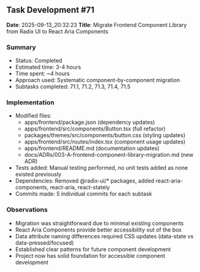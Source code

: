 ## Task Development #71
**Date**: 2025-09-13_20:32:23
**Title**: Migrate Frontend Component Library from Radix UI to React Aria Components

### Summary
- Status: Completed
- Estimated time: 3-4 hours
- Time spent: ~4 hours
- Approach used: Systematic component-by-component migration
- Subtasks completed: 71.1, 71.2, 71.3, 71.4, 71.5

### Implementation
- Modified files: 
  - apps/frontend/package.json (dependency updates)
  - apps/frontend/src/components/Button.tsx (full refactor)
  - packages/themes/src/components/button.css (styling updates)
  - apps/frontend/src/routes/index.tsx (component usage updates)
  - apps/frontend/README.md (documentation updates)
  - docs/ADRs/003-A-frontend-component-library-migration.md (new ADR)
- Tests added: Manual testing performed, no unit tests added as none existed previously
- Dependencies: Removed @radix-ui/* packages, added react-aria-components, react-aria, react-stately
- Commits made: 5 individual commits for each subtask

### Observations
- Migration was straightforward due to minimal existing components
- React Aria Components provide better accessibility out of the box
- Data attribute naming differences required CSS updates (data-state vs data-pressed/focused)
- Established clear patterns for future component development
- Project now has solid foundation for accessible component development